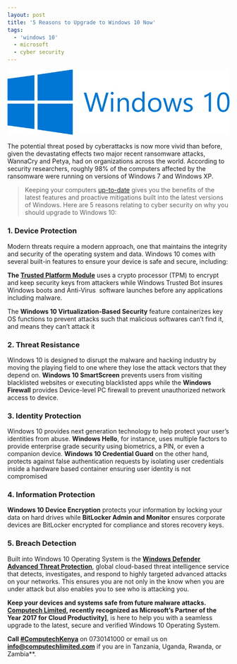 ```yaml
---
layout: post
title: '5 Reasons to Upgrade to Windows 10 Now'
tags:
  - 'windows 10'
  - microsoft
  - cyber security
---
```

<img class="aligncenter size-full" src="/assets/posts/windows.jpg" alt="windows-10-logo"/>

The potential threat posed by cyberattacks is now more vivid than before, given the devastating effects two major recent ransomware attacks, WannaCry and Petya, had on organizations across the world. According to security researchers, roughly 98% of the computers affected by the ransomware were running on versions of Windows 7 and Windows XP.

> Keeping your computers [up-to-date](https://www.microsoft.com/en-us/security/portal/mmpc/help/updatefaqs.aspx") gives you the benefits of the latest features and proactive mitigations built into the latest versions of Windows. Here are 5 reasons relating to cyber security on why you should upgrade to Windows 10:

### 1. Device Protection

Modern threats require a modern approach, one that maintains the integrity and security of the operating system and data. Windows 10 comes with several built-in features to ensure your device is safe and secure, including:

**The [Trusted Platform Module](https://technet.microsoft.com/en-us/itpro/windows/keep-secure/trusted-platform-module-overview")** uses a crypto processor (TPM) to encrypt and keep security keys from attackers while Windows Trusted Bot insures Windows boots and Anti-Virus  software launches before any applications including malware.

The **Windows 10 Virtualization-Based Security** feature containerizes key OS functions to prevent attacks such that malicious softwares can’t find it, and means they can’t attack it

### 2. Threat Resistance

Windows 10 is designed to disrupt the malware and hacking industry by moving the playing field to one where they lose the attack vectors that they depend on. **Windows 10 SmartScreen** prevents users from visiting blacklisted websites or executing blacklisted apps while the **Windows Firewall** provides Device-level PC firewall to prevent unauthorized network access to device.

### 3. Identity Protection

Windows 10 provides next generation technology to help protect your user’s identities from abuse. **Windows Hello**, for instance, uses multiple factors to provide enterprise grade security using biometrics, a PIN, or even a companion device. **Windows 10 Credential Guard** on the other hand, protects against false authentication requests by isolating user credentials inside a hardware based container ensuring user identity is not compromised

### 4. Information Protection

**Windows 10 Device Encryption** protects your information by locking your data on hard drives while **BitLocker Admin and Monitor** ensures corporate devices are BitLocker encrypted for compliance and stores recovery keys.

### 5. Breach Detection

Built into Windows 10 Operating System is the **[Windows Defender](https://www.microsoft.com/en-us/WindowsForBusiness/Windows-ATP) [Advanced Threat Protection](https://www.microsoft.com/en-us/WindowsForBusiness/Windows-ATP)**, global cloud-based threat intelligence service that detects, investigates, and respond to highly targeted advanced attacks on your networks. This ensures you are not only in the know when you are under attack but also enables you to see who is attacking you.

**Keep your devices and systems safe from future malware attacks. [Computech Limited](/), recently recognized as Microsoft’s Partner of the Year 2017 for Cloud Productivity]**, is here to help you with a seamless upgrade to the latest, secure and verified Windows 10 Operating System.

**Call [#ComputechKenya](https://www.linkedin.com/search/results/content/?keywords=%23ComputechKenya&amp;origin=HASH_TAG_FROM_FEED")** on 0730141000 or email us on **[info@computechlimited.com](mailto:info@computechlimited.com/)** if you are in Tanzania, Uganda, Rwanda, or Zambia**.